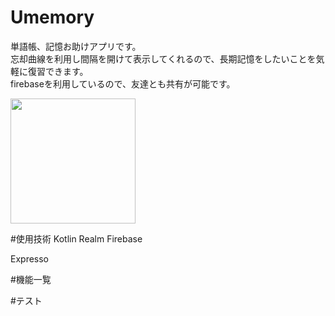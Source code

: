 # Umemory
単語帳、記憶お助けアプリです。  
忘却曲線を利用し間隔を開けて表示してくれるので、長期記憶をしたいことを気軽に復習できます。  
firebaseを利用しているので、友達とも共有が可能です。

<img src ="https://user-images.githubusercontent.com/66674598/94326169-4f35c280-ffdd-11ea-945c-3afb47f4c01f.jpg" width="200">

#使用技術
Kotlin
Realm
Firebase

Expresso

#機能一覧

#テスト
